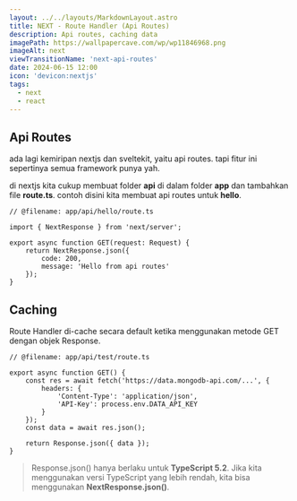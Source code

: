 ```yaml
---
layout: ../../layouts/MarkdownLayout.astro
title: NEXT - Route Handler (Api Routes)
description: Api routes, caching data
imagePath: https://wallpapercave.com/wp/wp11846968.png
imageAlt: next
viewTransitionName: 'next-api-routes'
date: 2024-06-15 12:00
icon: 'devicon:nextjs'
tags:
  - next
  - react
---
```


## Api Routes

ada lagi kemiripan nextjs dan sveltekit, yaitu api routes.
tapi fitur ini sepertinya semua framework punya yah.

di nextjs kita cukup membuat folder **api** di dalam folder **app** dan tambahkan file **route.ts**. contoh disini kita membuat api routes untuk **hello**.

```tsx
// @filename: app/api/hello/route.ts

import { NextResponse } from 'next/server';

export async function GET(request: Request) {
	return NextResponse.json({
		code: 200,
		message: 'Hello from api routes'
	});
}
```

## Caching

Route Handler di-cache secara default ketika menggunakan metode GET dengan objek Response.

```tsx
// @filename: app/api/test/route.ts

export async function GET() {
	const res = await fetch('https://data.mongodb-api.com/...', {
		headers: {
			'Content-Type': 'application/json',
			'API-Key': process.env.DATA_API_KEY
		}
	});
	const data = await res.json();

	return Response.json({ data });
}
```

> Response.json() hanya berlaku untuk **TypeScript 5.2**. Jika kita menggunakan versi TypeScript yang lebih rendah, kita bisa menggunakan **NextResponse.json()**.
